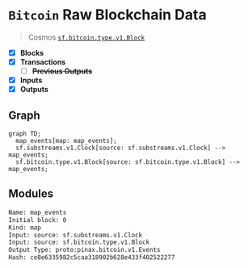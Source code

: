 # `Bitcoin` Raw Blockchain Data

> Cosmos
> [`sf.bitcoin.type.v1.Block`](https://buf.build/streamingfast/firehose-bitcoin/docs/main:sf.bitcoin.type.v1)

- [x] **Blocks**
- [x] **Transactions**
  - [ ] ~~**Previous Outputs**~~
- [x] **Inputs**
- [x] **Outputs**

## Graph

```mermaid
graph TD;
  map_events[map: map_events];
  sf.substreams.v1.Clock[source: sf.substreams.v1.Clock] --> map_events;
  sf.bitcoin.type.v1.Block[source: sf.bitcoin.type.v1.Block] --> map_events;
```

## Modules

```bash
Name: map_events
Initial block: 0
Kind: map
Input: source: sf.substreams.v1.Clock
Input: source: sf.bitcoin.type.v1.Block
Output Type: proto:pinax.bitcoin.v1.Events
Hash: ce8e6335982c5caa318902b628e433f402522277
```
